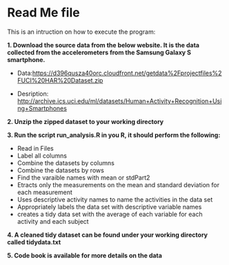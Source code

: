 # Read Me file

This is an intruction on how to execute the program:

**1. Download the source data from the below website. It is the data collected from the accelerometers from the Samsung Galaxy S smartphone.**

* Data:https://d396qusza40orc.cloudfront.net/getdata%2Fprojectfiles%2FUCI%20HAR%20Dataset.zip 

* Desription: http://archive.ics.uci.edu/ml/datasets/Human+Activity+Recognition+Using+Smartphones

**2. Unzip the zipped dataset to your working directory**

**3. Run the script run_analysis.R in you R, it should perform the following:**

  * Read in Files
  * Label all columns
  * Combine the datasets by columns
  * Combine the datasets by rows
  * Find the varaible names with mean or stdPart2
  * Etracts only the measurements on the mean and standard deviation for each measurement
  * Uses descriptive activity names to name the activities in the data set
  * Appropriately labels the data set with descriptive variable names
  * creates a tidy data set with the average of each variable for each activity and each subject

**4. A cleaned tidy dataset can be found under your working directory called tidydata.txt**

**5. Code book is available for more details on the data**

